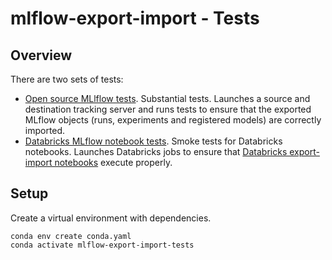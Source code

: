 # mlflow-export-import - Tests

## Overview

There are two sets of tests:
* [Open source MLlflow tests](open_source/README.md). Substantial tests. Launches a source and destination tracking server and runs tests to ensure that the exported MLflow objects (runs, experiments and registered models) are correctly imported.
* [Databricks MLflow notebook tests](databricks/README.md). Smoke tests for Databricks notebooks. Launches Databricks jobs to ensure that [Databricks export-import notebooks](../databricks_notebooks/README.md) execute properly.

## Setup

Create a virtual environment with dependencies.
```
conda env create conda.yaml
conda activate mlflow-export-import-tests
```
